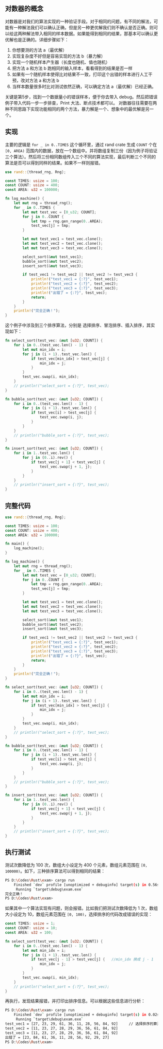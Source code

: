 ## 对数器的概念
对数器是对我们的算法实现的一种验证手段。对于相同的问题，有不同的解法，可能有一种解法我们可以确认正确，但是另一种更优解我们则不确认是否正确。则可以给这两种解法带入相同的样本数据。如果能得到相同的结果，那基本可以确认更优解也是正确的。详细步骤如下：
1. 你想要测的方法 a（最优解）
2. 实现复杂度不好但是容易实现的方法 b（暴力解）
3. 实现一个随机样本产生器（长度也随机、值也随机）
4. 把方法 a 和方法 b 跑相同的输入样本，看看得到的结果是否一样
5. 如果有一个随机样本使得比对结果不一致，打印这个出错的样本进行人工干预，改对方法 a 和方法 b
6. 当样本数量很多时比对测试依然正确，可以确定方法 a（最优解）已经正确。

关键是第5步，找到一个数据量小的错误样本，便于你去带入 debug。然后把错误例子带入代码一步一步排查，Print 大法、断点技术都可以。
对数器往往需要在两种不同思路下实现功能相同的两个方法，暴力解是一个、想象中的最优解是另一个。
## 实现
主要的逻辑是 `for _ in 0..TIMES` 这个循环里，通过 rand crate 生成 `COUNT` 个在 `[0, AREA)` 范围内的数据，放在一个数组中。并将数组复制三份（因为例子将验证三个算法）。然后将三份相同数组传入三个不同的算法实现，最后判断三个不同的算法是否可以得到同样的结果。如果不一样则报错。
```rust
use rand::{thread_rng, Rng};

const TIMES: usize = 100;
const COUNT: usize = 400;
const AREA: u32 = 100000;

fn log_machine() {
    let mut rng = thread_rng();
    for _ in 0..TIMES {
        let mut test_vec = [0_u32; COUNT];
        for j in 0..COUNT {
            let tmp = rng.gen_range(0..AREA);
            test_vec[j] = tmp;
        }

        let mut test_vec1 = test_vec.clone();
        let mut test_vec2 = test_vec.clone();
        let mut test_vec3 = test_vec.clone();

        select_sort(&mut test_vec1);
        bubble_sort(&mut test_vec2);
        insert_sort(&mut test_vec3);

        if test_vec1 != test_vec2 || test_vec2 != test_vec3 {
            println!("test_vec1 = {:?}", test_vec1);
            println!("test_vec2 = {:?}", test_vec2);
            println!("test_vec3 = {:?}", test_vec3);
            println!("出错了 = {:?}", test_vec);
            return;
        }
    }
    println!("完全正确！");
}
```
这个例子中涉及到三个排序算法，分别是 选择排序、冒泡排序、插入排序，其实现如下：
```rust
fn select_sort(test_vec: &mut [u32; COUNT]) {
    for i in 0..(test_vec.len() - 1) {
        let mut min_idx = i;
        for j in (i + 1)..test_vec.len() {
            if test_vec[min_idx] > test_vec[j] {
                min_idx = j;
            }
        }
        test_vec.swap(i, min_idx);
    }
    // println!("select_sort = {:?}", test_vec);
}

fn bubble_sort(test_vec: &mut [u32; COUNT]) {
    for i in 0..(test_vec.len() - 1) {
        for j in (i + 1)..test_vec.len() {
            if test_vec[i] > test_vec[j] {
                test_vec.swap(i, j);
            }
        }
    }
    // println!("bubble_sort = {:?}", test_vec);
}

fn insert_sort(test_vec: &mut [u32; COUNT]) {
    for i in 1..test_vec.len() {
        for j in (0..i).rev() {
            if test_vec[j + 1] < test_vec[j] {
                test_vec.swap(j + 1, j);
            }
        }
    }
    // println!("insert_sort = {:?}", test_vec);
}
```
## 完整代码
```rust
use rand::{thread_rng, Rng};

const TIMES: usize = 100;
const COUNT: usize = 400;
const AREA: u32 = 100000;

fn main() {
    log_machine();
}

fn log_machine() {
    let mut rng = thread_rng();
    for _ in 0..TIMES {
        let mut test_vec = [0_u32; COUNT];
        for j in 0..COUNT {
            let tmp = rng.gen_range(0..AREA);
            test_vec[j] = tmp;
        }

        let mut test_vec1 = test_vec.clone();
        let mut test_vec2 = test_vec.clone();
        let mut test_vec3 = test_vec.clone();

        select_sort(&mut test_vec1);
        bubble_sort(&mut test_vec2);
        insert_sort(&mut test_vec3);

        if test_vec1 != test_vec2 || test_vec2 != test_vec3 {
            println!("test_vec1 = {:?}", test_vec1);
            println!("test_vec2 = {:?}", test_vec2);
            println!("test_vec3 = {:?}", test_vec3);
            println!("出错了 = {:?}", test_vec);
            return;
        }
    }
    println!("完全正确！");
}

fn select_sort(test_vec: &mut [u32; COUNT]) {
    for i in 0..(test_vec.len() - 1) {
        let mut min_idx = i;
        for j in (i + 1)..test_vec.len() {
            if test_vec[min_idx] > test_vec[j] {
                min_idx = j;
            }
        }
        test_vec.swap(i, min_idx);
    }
    // println!("select_sort = {:?}", test_vec);
}

fn bubble_sort(test_vec: &mut [u32; COUNT]) {
    for i in 0..(test_vec.len() - 1) {
        for j in (i + 1)..test_vec.len() {
            if test_vec[i] > test_vec[j] {
                test_vec.swap(i, j);
            }
        }
    }
    // println!("bubble_sort = {:?}", test_vec);
}

fn insert_sort(test_vec: &mut [u32; COUNT]) {
    for i in 1..test_vec.len() {
        for j in (0..i).rev() {
            if test_vec[j + 1] < test_vec[j] {
                test_vec.swap(j + 1, j);
            }
        }
    }
    // println!("insert_sort = {:?}", test_vec);
}

```
## 执行测试
测试次数降低为 100 次，数组大小设定为 400 个元素，数组元素范围在 `[0, 100000)`。如下，三种排序算法可以得到相同的结果：
```bash
PS D:\Codes\Rust\exam> cargo run
    Finished `dev` profile [unoptimized + debuginfo] target(s) in 0.56s
     Running `target\debug\exam.exe`
完全正确！
PS D:\Codes\Rust\exam>
```

如果其中一个算法实现有问题，则会报错。比如我们把测试次数降低为 1 次，数组大小设定为 10，数组元素范围在 `[0, 100)`，选择排序的代码改成错误的实现：
```rust
const TIMES: usize = 1;
const COUNT: usize = 10;
const AREA: u32 = 100;

fn select_sort(test_vec: &mut [u32; COUNT]) {
    for i in 0..(test_vec.len() - 1) {
        let mut min_idx = i;
        for j in (i + 1)..test_vec.len() {
            if test_vec[j - 1] > test_vec[j] {   //min_idx 换成 j - 1
                min_idx = j;
            }
        }
        test_vec.swap(i, min_idx);
    }
    // println!("select_sort = {:?}", test_vec);
}
```
再执行，发现结果报错，并打印出排序信息。可以根据这些信息进行分析：
```bash
PS D:\Codes\Rust\exam> cargo run
    Finished `dev` profile [unoptimized + debuginfo] target(s) in 0.02s
     Running `target\debug\exam.exe`
test_vec1 = [27, 23, 29, 61, 36, 11, 28, 56, 84, 92]     // 选择排序的算法有问题
test_vec2 = [11, 23, 27, 28, 29, 36, 56, 61, 84, 92]
test_vec3 = [11, 23, 27, 28, 29, 36, 56, 61, 84, 92]
出错了 = [23, 84, 61, 36, 11, 28, 56, 92, 29, 27]
PS D:\Codes\Rust\exam>
```